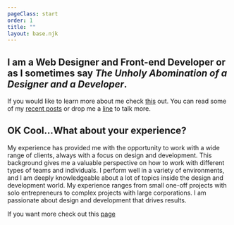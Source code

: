 ```yaml
---
pageClass: start
order: 1
title: ""
layout: base.njk
---
```


## I am a Web Designer and Front-end Developer or as I sometimes say _The Unholy Abomination of a Designer and a Developer_.

If you would like to learn more about me check [this](#) out. You can read some of my [recent posts](/archive) or drop me a [line](mailto:zack.jewell@gmail.com) to talk more. 

## OK Cool...What about your experience?

My experience has provided me with the opportunity to work with a wide range of clients, always with a focus on design and development. This background gives me a valuable perspective on how to work with different types of teams and individuals. I perform well in a variety of environments, and I am deeply knowledgeable about a lot of topics inside the design and development world. My experience ranges from small one-off projects with solo entrepreneurs to complex projects with large corporations. I am passionate about design and development that drives results.

If you want more check out this [page](/about)
